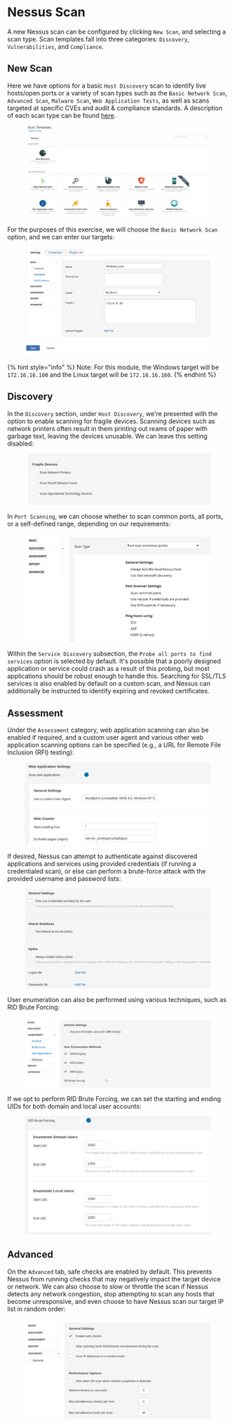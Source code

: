 # Nessus Scan

A new Nessus scan can be configured by clicking `New Scan`, and selecting a scan type. Scan templates fall into three categories: `Discovery`, `Vulnerabilities`, and `Compliance`.

## New Scan

Here we have options for a basic `Host Discovery` scan to identify live hosts/open ports or a variety of scan types such as the `Basic Network Scan`, `Advanced Scan`, `Malware Scan`, `Web Application Tests`, as well as scans targeted at specific CVEs and audit & compliance standards. A description of each scan type can be found [here](https://docs.tenable.com/nessus/Content/ScanAndPolicyTemplates.htm).

<figure><img src="../../../../.gitbook/assets/image (6) (1).png" alt=""><figcaption></figcaption></figure>

For the purposes of this exercise, we will choose the `Basic Network Scan` option, and we can enter our targets:

<figure><img src="../../../../.gitbook/assets/image (7) (1).png" alt=""><figcaption></figcaption></figure>

{% hint style="info" %}
Note: For this module, the Windows target will be `172.16.16.100` and the Linux target will be `172.16.16.160`.
{% endhint %}

## Discovery

In the `Discovery` section, under `Host Discovery`, we're presented with the option to enable scanning for fragile devices. Scanning devices such as network printers often result in them printing out reams of paper with garbage text, leaving the devices unusable. We can leave this setting disabled:

<figure><img src="../../../../.gitbook/assets/image (1) (1) (1) (1) (1) (1) (1) (1).png" alt=""><figcaption></figcaption></figure>

In `Port Scanning`, we can choose whether to scan common ports, all ports, or a self-defined range, depending on our requirements:

<figure><img src="../../../../.gitbook/assets/image (1) (1) (1) (1) (1) (1) (1) (1) (1).png" alt=""><figcaption></figcaption></figure>

Within the `Service Discovery` subsection, the `Probe all ports to find services` option is selected by default. It's possible that a poorly designed application or service could crash as a result of this probing, but most applications should be robust enough to handle this. Searching for SSL/TLS services is also enabled by default on a custom scan, and Nessus can additionally be instructed to identify expiring and revoked certificates.

## Assessment

Under the `Assessment` category, web application scanning can also be enabled if required, and a custom user agent and various other web application scanning options can be specified (e.g., a URL for Remote File Inclusion (RFI) testing):

<figure><img src="../../../../.gitbook/assets/image (2) (1) (1) (1) (1) (1) (1).png" alt=""><figcaption></figcaption></figure>

If desired, Nessus can attempt to authenticate against discovered applications and services using provided credentials (if running a credentialed scan), or else can perform a brute-force attack with the provided username and password lists:

<figure><img src="../../../../.gitbook/assets/image (3) (1) (1) (1).png" alt=""><figcaption></figcaption></figure>

User enumeration can also be performed using various techniques, such as RID Brute Forcing:

<figure><img src="../../../../.gitbook/assets/image (4) (1) (1) (1).png" alt=""><figcaption></figcaption></figure>

If we opt to perform RID Brute Forcing, we can set the starting and ending UIDs for both domain and local user accounts:

<figure><img src="../../../../.gitbook/assets/image (5) (1) (1).png" alt=""><figcaption></figcaption></figure>

## Advanced

On the `Advanced` tab, safe checks are enabled by default. This prevents Nessus from running checks that may negatively impact the target device or network. We can also choose to slow or throttle the scan if Nessus detects any network congestion, stop attempting to scan any hosts that become unresponsive, and even choose to have Nessus scan our target IP list in random order:

<figure><img src="../../../../.gitbook/assets/image (92).png" alt=""><figcaption></figcaption></figure>
